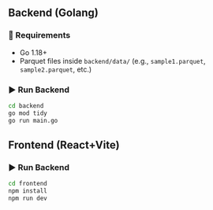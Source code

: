## Backend (Golang)

### 📁 Requirements

- Go 1.18+
- Parquet files inside `backend/data/` (e.g., `sample1.parquet`, `sample2.parquet`, etc.)

### ▶️ Run Backend

```bash
cd backend
go mod tidy
go run main.go
```

## Frontend (React+Vite)

### ▶️ Run Backend
```bash
cd frontend
npm install
npm run dev
```
